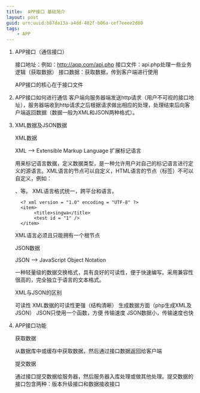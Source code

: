 ```yaml
---
title:  APP接口 基础简介
layout: post
guid: urn:uuid:b87da13a-a4dd-402f-b06a-cef7eeee2d80
tags:
    - APP
---
```

1. APP接口（通信接口）

    接口地址：例如：http://app.com/api.php 
    接口文件：api.php处理一些业务逻辑（获取数据）
    接口数据：获取数据，传到客户端进行使用

     APP接口的核心在于接口文件

2. APP接口如何进行通信
     客户端向服务器端发送http请求（用户不可视的接口地址），服务器端收到http请求之后根据请求做出相应的处理，处理结束后向客户端返回数据（数据一般为XML和JSON两种格式）。
3. XML数据及JSON数据

    XML数据

     XML --> Extensible Markup Language 扩展标记语言

    用来标记语言数据，定义数据类型，是一种允许用户对自己的标记语言进行定义的源语言。XML语言的节点可以自定义，HTML语言的节点（标签）不可以自定义，例如：<p>、<h>等。
     XML语言格式统一，跨平台和语言。

         <? xml version = "1.0" encoding = "UTF-8" ?>
         <item>
              <title>singwa</title>
              <test id = "1" />
         </item>

     
     XML语言必须且只能拥有一个根节点<item>

    JSON数据

     JSON --> JavaScript Object Notation

    一种轻量级的数据交换格式，具有良好的可读性，便于快速编写。采用兼容性很高的，完全独立于语言的文本格式。

    XML与JSON的区别

    可读性 	XML数据的可读性更强（结构清晰）
    生成数据方面（php生成XML及JSON） 	JSON只使用一个函数，方便
    传输速度 	JSON数据小，传输速度也快

4. APP接口功能

    获取数据

    从数据库中或缓存中获取数据，然后通过接口数据返回给客户端

    提交数据

    通过接口提交数据给服务器，然后服务器入库处理或做其他处理。提交数据的接口包含两种：版本升级接口和数据接收接口


 

